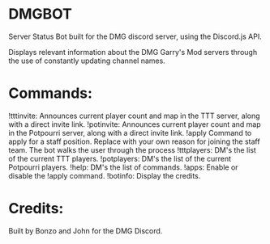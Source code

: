 # DMGBOT

Server Status Bot built for the DMG discord server, using the Discord.js API. 

Displays relevant information about the DMG Garry's Mod servers through the use of constantly updating channel names.

# Commands:

!tttinvite: Announces current player count and map in the TTT server, along with a direct invite link.
!potinvite: Announces current player count and map in the Potpourri server, along with a direct invite link.
!apply <reason> Command to apply for a staff position. Replace <reason> with your own reason for joining the staff team. The bot walks the user through the process
!tttplayers: DM's the list of the current TTT players.
!potplayers: DM's the list of the current Potpourri players.
!help: DM's the list of commands.
!apps: Enable or disable the !apply command.
!botinfo: Display the credits.
  
 # Credits:
 Built by Bonzo and John for the DMG Discord.

